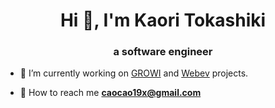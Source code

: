 <h1 align="center">Hi 👋, I'm Kaori Tokashiki</h1>
<h3 align="center">a software engineer</h3>

- 🔭 I’m currently working on [GROWI](https://growi.org/ja/) and [Webev]() projects.

- :envelope_with_arrow: How to reach me **caocao19x@gmail.com**

